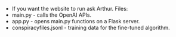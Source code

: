 * If you want the website to run ask Arthur.
Files:
* main.py - calls the OpenAI APIs.
* app.py - opens main.py functions on a Flask server.
* conspiracyfiles.jsonl - training data for the fine-tuned algorithm.
